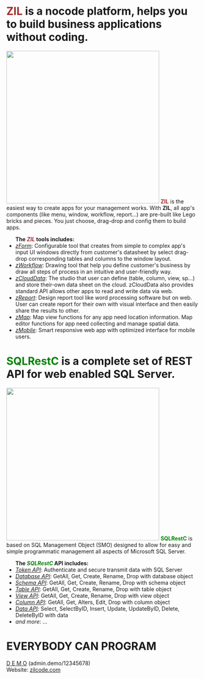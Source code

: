 <p>
<h1><b style='color:brown'>ZIL</b> is a nocode platform, helps you to build business applications without coding.</h1>
<img width='400px' src='https://static.wixstatic.com/media/e5534e_d5b7a97b74a64a55a56f44be0a98d627~mv2.jpg'/>
<b style='color:brown'>ZIL</b> is the easiest way to create apps for your management works. With <b>ZIL</b>, all app's components (like menu, window, workflow, report...) are  pre-built like Lego bricks and pieces. You just choose, drag-drop and config them to build apps.
<ul><b>The <i style='color:brown'>ZIL</i> tools includes:</b>
  <li><i><u>zForm</u></i>: Configurable  tool that creates from simple to complex app's input UI windows directly from customer's datasheet by select drag-drop corresponding tables and columns to the window layout.</li>
  <li><i><u>zWorkflow</u></i>: Drawing tool that help you define customer's business by draw all steps of process in an intuitive and user-friendly way.</li>
  <li><i><u>zCloudData</u></i>: The studio that user can define (table, column, view, sp...) and store their-own data sheet on the cloud. zCloudData also provides standard API allows other apps to read and write data via web.</li>
  <li><i><u>zReport</u></i>: Design report tool like word processing software but on web. User can create report for their own with visual interface and then easily share the results to other.</li>
  <li><i><u>zMap</u></i>: Map view functions for any app need location information. Map editor functions for app need collecting and manage spatial data.</li>
  <li><i><u>zMobile</u></i>: Smart responsive web app with optimized interface for mobile users.</li>
</ul>
</p>
<h1><b style='color:green'>SQLRestC</b> is a complete set of REST API for web enabled SQL Server.</h1>
<img width='400px' src='https://static.wixstatic.com/media/13a6c8_f860144587de42059d0527a60a2d3fc9~mv2.jpg'/>
<b style='color:green'>SQLRestC</b> is based on SQL Management Object (SMO) designed to allow for easy and simple programmatic management all aspects of Microsoft SQL Server.
<ul><b>The <i style='color:green'>SQLRestC</i> API includes:</b>
  <li><i><u>Token API</u></i>: Authenticate and secure transmit data with SQL Server</li>
  <li><i><u>Database API</u></i>: GetAll, Get, Create, Rename, Drop with database object</li>
  <li><i><u>Schema API</u></i>: GetAll, Get, Create, Rename, Drop with schema object</li>
  <li><i><u>Table API</u></i>: GetAll, Get, Create, Rename, Drop with table object</li>
  <li><i><u>View API</u></i>: GetAll, Get, Create, Rename, Drop with view object</li>
  <li><i><u>Column API</u></i>: GetAll, Get, Alters, Edit, Drop with column object</li>
  <li><i><u>Data API</u></i>: Select, SelectByID, Insert, Update, UpdateByID, Delete, DeleteByID with data</li>
  <li><i>and more</i>: ...</li>
</ul>
</p>
<h1>EVERYBODY CAN PROGRAM</h1>
<a href="https://nut.applicationjs.com/index.html">D E M O</a> (admin.demo/12345678) <br/>
Website: <a href="https://zilcode.com">zilcode.com</a>
